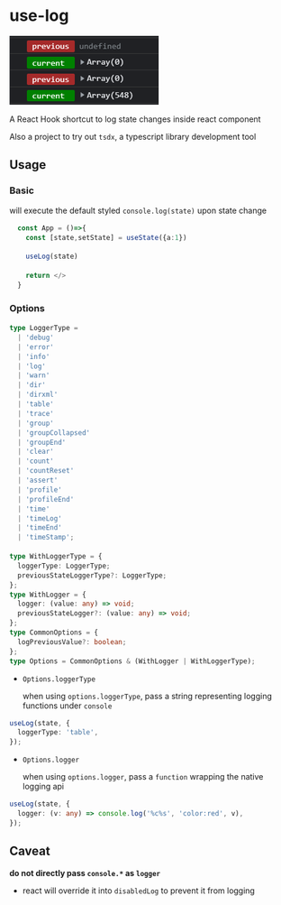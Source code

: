 # use-log
![img](https://raw.githubusercontent.com/jaslioin/useLog/master/docs/demo.png)

A React Hook shortcut to log state changes inside react component

Also a project to try out `tsdx`, a typescript library development tool

## Usage

### Basic

will execute the default styled `console.log(state)` upon state change

```ts
  const App = ()=>{
    const [state,setState] = useState({a:1})

    useLog(state)

    return </>
  }

```

### Options

```ts
type LoggerType =
  | 'debug'
  | 'error'
  | 'info'
  | 'log'
  | 'warn'
  | 'dir'
  | 'dirxml'
  | 'table'
  | 'trace'
  | 'group'
  | 'groupCollapsed'
  | 'groupEnd'
  | 'clear'
  | 'count'
  | 'countReset'
  | 'assert'
  | 'profile'
  | 'profileEnd'
  | 'time'
  | 'timeLog'
  | 'timeEnd'
  | 'timeStamp';

type WithLoggerType = {
  loggerType: LoggerType;
  previousStateLoggerType?: LoggerType;
};
type WithLogger = {
  logger: (value: any) => void;
  previousStateLogger?: (value: any) => void;
};
type CommonOptions = {
  logPreviousValue?: boolean;
};
type Options = CommonOptions & (WithLogger | WithLoggerType);
```

- `Options.loggerType`

  when using `options.loggerType`, pass a string representing logging functions under `console`

```ts
useLog(state, {
  loggerType: 'table',
});
```

- `Options.logger`

  when using `options.logger`, pass a `function` wrapping the native logging api

```ts
useLog(state, {
  logger: (v: any) => console.log('%c%s', 'color:red', v),
});
```

## Caveat

**do not directly pass `console.*` as `logger`**

- react will override it into `disabledLog` to prevent it from logging

